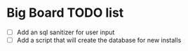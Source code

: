 # Big Board TODO list

- [ ] Add an sql sanitizer for user input
- [ ] Add a script that will create the database for new installs
